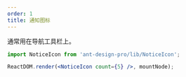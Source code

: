 ```yaml
---
order: 1
title: 通知图标
---
```


通常用在导航工具栏上。

```jsx
import NoticeIcon from 'ant-design-pro/lib/NoticeIcon';

ReactDOM.render(<NoticeIcon count={5} />, mountNode);
```

